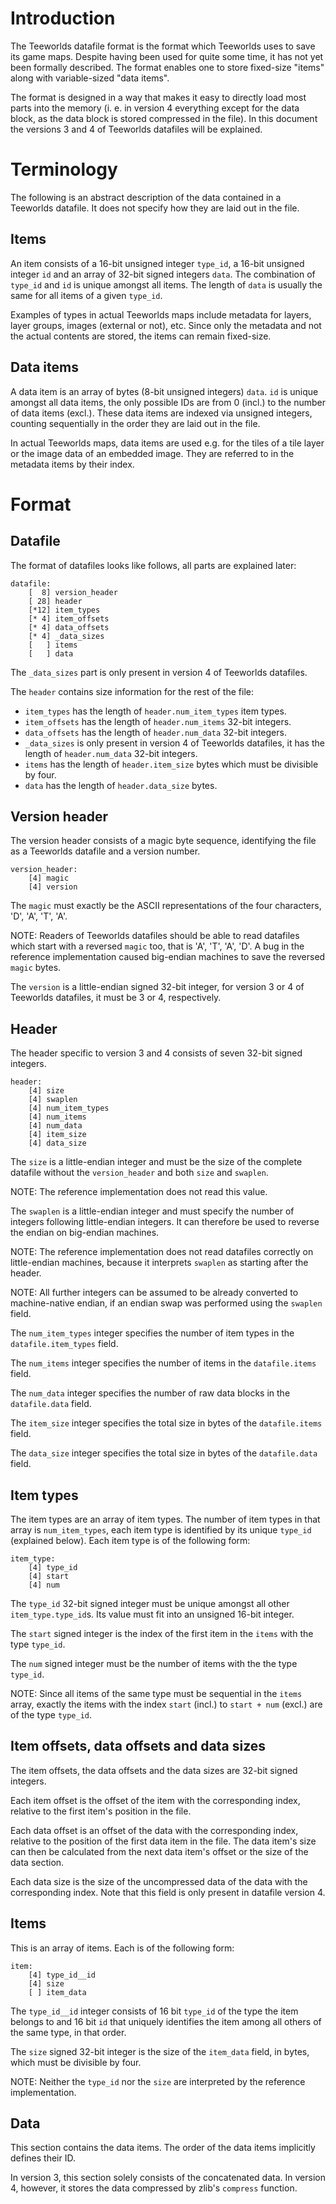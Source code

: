 Introduction
============

The Teeworlds datafile format is the format which Teeworlds uses to save its
game maps. Despite having been used for quite some time, it has not yet been
formally described. The format enables one to store fixed-size "items" along
with variable-sized "data items".

The format is designed in a way that makes it easy to directly load most parts
into the memory (i. e. in version 4 everything except for the data block, as
the data block is stored compressed in the file). In this document the versions
3 and 4 of Teeworlds datafiles will be explained.


Terminology
===========

The following is an abstract description of the data contained in a Teeworlds
datafile. It does not specify how they are laid out in the file.

Items
-----

An item consists of a 16-bit unsigned integer `type_id`, a 16-bit unsigned
integer `id` and an array of 32-bit signed integers `data`. The combination of
`type_id` and `id` is unique amongst all items. The length of `data` is usually
the same for all items of a given `type_id`.

Examples of types in actual Teeworlds maps include metadata for layers, layer
groups, images (external or not), etc. Since only the metadata and not the
actual contents are stored, the items can remain fixed-size.

Data items
----------

A data item is an array of bytes (8-bit unsigned integers) `data`. `id` is
unique amongst all data items, the only possible IDs are from 0 (incl.) to the
number of data items (excl.). These data items are indexed via unsigned
integers, counting sequentially in the order they are laid out in the file.

In actual Teeworlds maps, data items are used e.g. for the tiles of a tile
layer or the image data of an embedded image. They are referred to in the
metadata items by their index.


Format
======

Datafile
--------

The format of datafiles looks like follows, all parts are explained later:

    datafile:
        [  8] version_header
        [ 28] header
        [*12] item_types
        [* 4] item_offsets
        [* 4] data_offsets
        [* 4] _data_sizes
        [   ] items
        [   ] data

The `_data_sizes` part is only present in version 4 of Teeworlds datafiles.

The `header` contains size information for the rest of the file:

- `item_types` has the length of `header.num_item_types` item types.
- `item_offsets` has the length of `header.num_items` 32-bit integers.
- `data_offsets` has the length of `header.num_data` 32-bit integers.
- `_data_sizes` is only present in version 4 of Teeworlds datafiles, it has the
  length of `header.num_data` 32-bit integers.
- `items` has the length of `header.item_size` bytes which must be divisible by
  four.
- `data` has the length of `header.data_size` bytes.


Version header
--------------

The version header consists of a magic byte sequence, identifying the file as a
Teeworlds datafile and a version number.

    version_header:
        [4] magic
        [4] version

The `magic` must exactly be the ASCII representations of the four characters,
'D', 'A', 'T', 'A'.

NOTE: Readers of Teeworlds datafiles should be able to read datafiles which
start with a reversed `magic` too, that is 'A', 'T', 'A', 'D'. A bug in the
reference implementation caused big-endian machines to save the reversed
`magic` bytes.

The `version` is a little-endian signed 32-bit integer, for version 3 or 4 of
Teeworlds datafiles, it must be 3 or 4, respectively.


Header
------

The header specific to version 3 and 4 consists of seven 32-bit signed
integers.

    header:
        [4] size
        [4] swaplen
        [4] num_item_types
        [4] num_items
        [4] num_data
        [4] item_size
        [4] data_size

The `size` is a little-endian integer and must be the size of the complete
datafile without the `version_header` and both `size` and `swaplen`.

NOTE: The reference implementation does not read this value.

The `swaplen` is a little-endian integer and must specify the number of
integers following little-endian integers. It can therefore be used to reverse
the endian on big-endian machines.

NOTE: The reference implementation does not read datafiles correctly on
little-endian machines, because it interprets `swaplen` as starting after the
header.

NOTE: All further integers can be assumed to be already converted to
machine-native endian, if an endian swap was performed using the `swaplen`
field.

The `num_item_types` integer specifies the number of item types in the
`datafile.item_types` field.

The `num_items` integer specifies the number of items in the `datafile.items`
field.

The `num_data` integer specifies the number of raw data blocks in the
`datafile.data` field.

The `item_size` integer specifies the total size in bytes of the
`datafile.items` field.

The `data_size` integer specifies the total size in bytes of the
`datafile.data` field.


Item types
----------

The item types are an array of item types. The number of item types in that
array is `num_item_types`, each item type is identified by its unique `type_id`
(explained below). Each item type is of the following form:

    item_type:
        [4] type_id
        [4] start
        [4] num

The `type_id` 32-bit signed integer must be unique amongst all other
`item_type.type_id`s. Its value must fit into an unsigned 16-bit integer.

The `start` signed integer is the index of the first item in the `items` with
the type `type_id`.

The `num` signed integer must be the number of items with the the type
`type_id`.

NOTE: Since all items of the same type must be sequential in the `items` array,
exactly the items with the index `start` (incl.) to `start + num` (excl.) are
of the type `type_id`.


Item offsets, data offsets and data sizes
-----------------------------------------

The item offsets, the data offsets and the data sizes are 32-bit signed
integers.

Each item offset is the offset of the item with the corresponding index,
relative to the first item's position in the file.

Each data offset is an offset of the data with the corresponding index,
relative to the position of the first data item in the file. The data item's
size can then be calculated from the next data item's offset or the size of the
data section.

Each data size is the size of the uncompressed data of the data with the
corresponding index. Note that this field is only present in datafile version
4.


Items
-----

This is an array of items. Each is of the following form:

    item:
        [4] type_id__id
        [4] size
        [ ] item_data

The `type_id__id` integer consists of 16 bit `type_id` of the type the item
belongs to and 16 bit `id` that uniquely identifies the item among all others
of the same type, in that order.

The `size` signed 32-bit integer is the size of the `item_data` field, in
bytes, which must be divisible by four.

NOTE: Neither the `type_id` nor the `size` are interpreted by the reference
implementation.


Data
----

This section contains the data items. The order of the data items implicitly
defines their ID.

In version 3, this section solely consists of the concatenated data. In version
4, however, it stores the data compressed by zlib's `compress` function.
